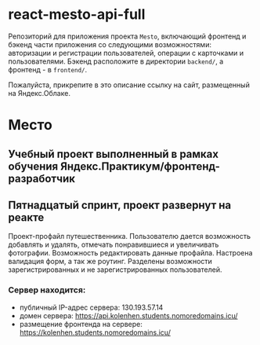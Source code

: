 # react-mesto-api-full
Репозиторий для приложения проекта `Mesto`, включающий фронтенд и бэкенд части приложения со следующими возможностями: авторизации и регистрации пользователей, операции с карточками и пользователями. Бэкенд расположите в директории `backend/`, а фронтенд - в `frontend/`. 
  
Пожалуйста, прикрепите в это описание ссылку на сайт, размещенный на Яндекс.Облаке.

# Место
## Учебный проект выполненный в рамках обучения Яндекс.Практикум/фронтенд-разработчик
## Пятнадцатый спринт, проект развернут на реакте 
Проект-профайл путешественника. Пользователю дается возможность добавлять и удалять, отмечать понравившиеся и увеличивать фотографии. Возможность редактировать данные профайла. Настроена валидация форм, а так же роутинг. Разделены возможности зарегистрированных и не зарегистрированных пользователей.

### Сервер находится:

- публичный IP-адрес сервера: 130.193.57.14
- домен сервера: https://api.kolenhen.students.nomoredomains.icu/ 
- размещение фронтенда на сервере: https://kolenhen.students.nomoredomains.icu/ 
